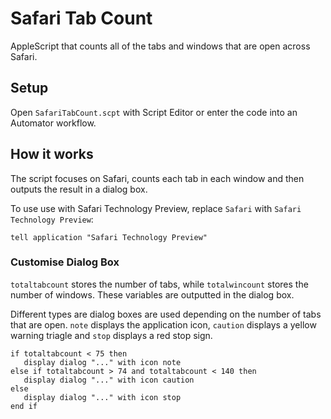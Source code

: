 # Safari Tab Count

AppleScript that counts all of the tabs and windows that are open across Safari.

## Setup

Open `SafariTabCount.scpt` with Script Editor or enter the code into an Automator workflow.

## How it works

The script focuses on Safari, counts each tab in each window and then outputs the result in a dialog box.

To use use with Safari Technology Preview, replace `Safari` with `Safari Technology Preview`:
```AppleScript
tell application "Safari Technology Preview"
```

### Customise Dialog Box

`totaltabcount` stores the number of tabs, while `totalwincount` stores the number of windows. These variables are outputted in the dialog box.

Different types are dialog boxes are used depending on the number of tabs that are open. `note` displays the application icon, `caution` displays a yellow warning triagle and `stop` displays a red stop sign.

```AppleScript
if totaltabcount < 75 then
   display dialog "..." with icon note
else if totaltabcount > 74 and totaltabcount < 140 then
   display dialog "..." with icon caution
else
   display dialog "..." with icon stop
end if
```
